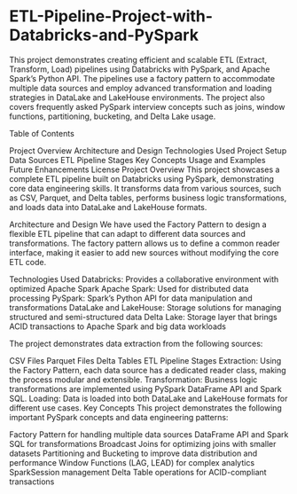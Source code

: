 # ETL-Pipeline-Project-with-Databricks-and-PySpark

This project demonstrates creating efficient and scalable ETL (Extract, Transform, Load) pipelines using Databricks with PySpark, and Apache Spark’s Python API. The pipelines use a factory pattern to accommodate multiple data sources and employ advanced transformation and loading strategies in DataLake and LakeHouse environments. The project also covers frequently asked PySpark interview concepts such as joins, window functions, partitioning, bucketing, and Delta Lake usage.

Table of Contents

Project Overview
Architecture and Design
Technologies Used
Project Setup
Data Sources
ETL Pipeline Stages
Key Concepts
Usage and Examples
Future Enhancements
License
Project Overview
This project showcases a complete ETL pipeline built on Databricks using PySpark, demonstrating core data engineering skills. It transforms data from various sources, such as CSV, Parquet, and Delta tables, performs business logic transformations, and loads data into DataLake and LakeHouse formats.

Architecture and Design
We have used the Factory Pattern to design a flexible ETL pipeline that can adapt to different data sources and transformations. The factory pattern allows us to define a common reader interface, making it easier to add new sources without modifying the core ETL code.

Technologies Used
Databricks: Provides a collaborative environment with optimized Apache Spark
Apache Spark: Used for distributed data processing
PySpark: Spark’s Python API for data manipulation and transformations
DataLake and LakeHouse: Storage solutions for managing structured and semi-structured data
Delta Lake: Storage layer that brings ACID transactions to Apache Spark and big data workloads

The project demonstrates data extraction from the following sources:

CSV Files
Parquet Files
Delta Tables
ETL Pipeline Stages
Extraction: Using the Factory Pattern, each data source has a dedicated reader class, making the process modular and extensible.
Transformation: Business logic transformations are implemented using PySpark DataFrame API and Spark SQL.
Loading: Data is loaded into both DataLake and LakeHouse formats for different use cases.
Key Concepts
This project demonstrates the following important PySpark concepts and data engineering patterns:

Factory Pattern for handling multiple data sources
DataFrame API and Spark SQL for transformations
Broadcast Joins for optimizing joins with smaller datasets
Partitioning and Bucketing to improve data distribution and performance
Window Functions (LAG, LEAD) for complex analytics
SparkSession management
Delta Table operations for ACID-compliant transactions
